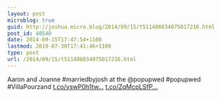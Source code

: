 ```yaml
---
layout: post
microblog: true
guid: http://joshua.micro.blog/2014/09/15/t511406034075017216.html
post_id: 40540
date: 2014-09-15T17:47:54+1100
lastmod: 2019-07-30T17:41:46+1100
type: post
url: /2014/09/15/t511406034075017216.html
---
```

Aaron and Joanne #marriedbyjosh at the @popupwed #popupwed #VillaPourzand [t.co/yswP0h1tw...](http://t.co/yswP0h1twS) [t.co/ZqMcpLSfP...](http://t.co/ZqMcpLSfPS)
